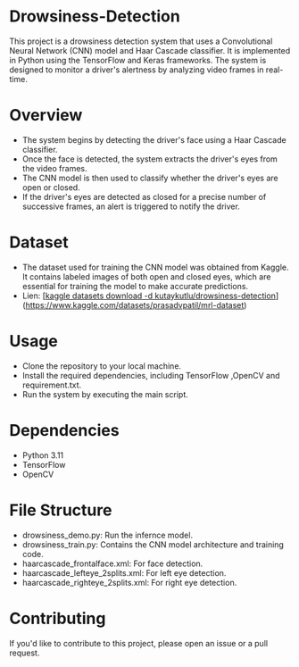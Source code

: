 # Drowsiness-Detection

This project is a drowsiness detection system that uses a Convolutional Neural Network (CNN) model and Haar Cascade classifier. It is implemented in Python using the TensorFlow and Keras frameworks. The system is designed to monitor a driver's alertness by analyzing video frames in real-time.

# Overview
- The system begins by detecting the driver's face using a Haar Cascade classifier.
- Once the face is detected, the system extracts the driver's eyes from the video frames.
- The CNN model is then used to classify whether the driver's eyes are open or closed.
- If the driver's eyes are detected as closed for a precise number of successive frames, an alert is triggered to notify the driver.

# Dataset
- The dataset used for training the CNN model was obtained from Kaggle. It contains labeled images of both open and closed eyes, which are essential for training the model to make accurate predictions.
- Lien: [[kaggle datasets download -d kutaykutlu/drowsiness-detection](https://www.kaggle.com/datasets/prasadvpatil/mrl-dataset)](https://www.kaggle.com/datasets/prasadvpatil/mrl-dataset)

# Usage
- Clone the repository to your local machine.
- Install the required dependencies, including TensorFlow ,OpenCV and requirement.txt.
- Run the system by executing the main script.
  
# Dependencies
- Python 3.11
- TensorFlow
- OpenCV

# File Structure
- drowsiness_demo.py: Run the infernce model.
- drowsiness_train.py: Contains the CNN model architecture and training code.
- haarcascade_frontalface.xml:  For face detection.
- haarcascade_lefteye_2splits.xml: For left eye detection.
- haarcascade_righteye_2splits.xml: For right eye detection.

# Contributing
If you'd like to contribute to this project, please open an issue or a pull request.
